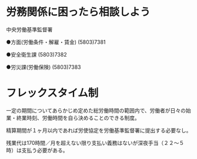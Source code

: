 # 労務関係に困ったら相談しよう

中央労働基準監督署

●方面(労働条件・解雇・賃金)  	(5803)7381

●安全衛生課	(5803)7382
       
●労災課(労働保険)	(5803)7383


# フレックスタイム制

一定の期間についてあらかじめ定めた総労働時間の範囲内で、労働者が日々の始業・終業時刻、労働時間を自ら決めることのできる制度。

精算期間が１ヶ月以内であれば労使協定を労働基準監督署に提出する必要なし。

残業代は170時間／月を超えない限り支払い義務はないが深夜手当（２２〜５時）は支払う必要がある。
